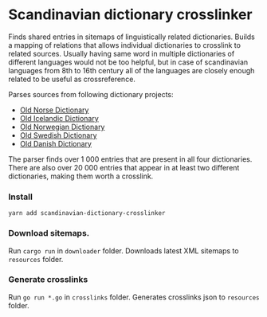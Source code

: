 # Scandinavian dictionary crosslinker

Finds shared entries in sitemaps of linguistically related dictionaries. Builds a mapping of relations that allows individual dictionaries to crosslink to related sources. Usually having same word in multiple dictionaries of different languages would not be too helpful, but in case of scandinavian languages from 8th to 16th century all of the languages are closely enough related to be useful as crossreference.

Parses sources from following dictionary projects:
- [Old Norse Dictionary](https://cleasby-vigfusson-dictionary.vercel.app/)
- [Old Icelandic Dictionary](https://old-icelandic.vercel.app/)
- [Old Norwegian Dictionary](https://old-norwegian-dictionary.vercel.app/)
- [Old Swedish Dictionary](https://old-swedish-dictionary.vercel.app/)
- [Old Danish Dictionary](https://old-danish-dictionary.vercel.app/)


The parser finds over 1 000 entries that are present in all four dictionaries. There are also over 20 000 entries that appear in at least two different dictionaries, making them worth a crosslink.

### Install

`yarn add scandinavian-dictionary-crosslinker`


### Download sitemaps.

Run `cargo run` in `downloader` folder. Downloads latest XML sitemaps to `resources` folder.


### Generate crosslinks

Run `go run *.go` in `crosslinks` folder. Generates crosslinks json to `resources` folder.